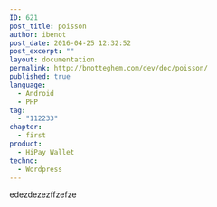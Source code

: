 ```yaml
---
ID: 621
post_title: poisson
author: ibenot
post_date: 2016-04-25 12:32:52
post_excerpt: ""
layout: documentation
permalink: http://bnotteghem.com/dev/doc/poisson/
published: true
language:
  - Android
  - PHP
tag:
  - "112233"
chapter:
  - first
product:
  - HiPay Wallet
techno:
  - Wordpress
---
```

edezdezezffzefze